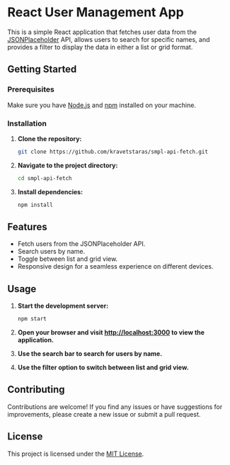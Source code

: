 # React User Management App

This is a simple React application that fetches user data from the [JSONPlaceholder](https://jsonplaceholder.typicode.com/) API, allows users to search for specific names, and provides a filter to display the data in either a list or grid format.

## Getting Started

### Prerequisites

Make sure you have [Node.js](https://nodejs.org/) and [npm](https://www.npmjs.com/) installed on your machine.

### Installation

1. **Clone the repository:**

    ```bash
    git clone https://github.com/kravetstaras/smpl-api-fetch.git
    ```

2. **Navigate to the project directory:**

    ```bash
    cd smpl-api-fetch
    ```

3. **Install dependencies:**

    ```bash
    npm install
    ```

## Features

- Fetch users from the JSONPlaceholder API.
- Search users by name.
- Toggle between list and grid view.
- Responsive design for a seamless experience on different devices.

## Usage

1. **Start the development server:**

    ```bash
    npm start
    ```

2. **Open your browser and visit [http://localhost:3000](http://localhost:3000) to view the application.**

3. **Use the search bar to search for users by name.**

4. **Use the filter option to switch between list and grid view.**

## Contributing

Contributions are welcome! If you find any issues or have suggestions for improvements, please create a new issue or submit a pull request.

## License

This project is licensed under the [MIT License](LICENSE).
